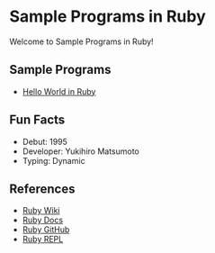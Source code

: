 # Sample Programs in Ruby

Welcome to Sample Programs in Ruby!

## Sample Programs

- [Hello World in Ruby](https://therenegadecoder.com/code/hello-world-in-ruby/)

## Fun Facts

- Debut: 1995
- Developer: Yukihiro Matsumoto
- Typing: Dynamic

## References

- [Ruby Wiki](https://en.wikipedia.org/wiki/Ruby_(programming_language))
- [Ruby Docs](https://www.ruby-lang.org/en/)
- [Ruby GitHub](https://github.com/ruby/ruby)
- [Ruby REPL](https://repl.it/languages/ruby)
